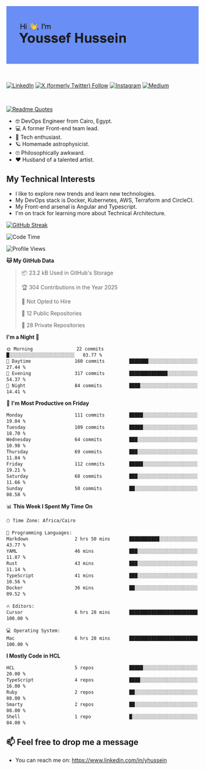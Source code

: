 [![Youssef's GitHub Banner](./assets/youssef-hussein.png)](https://github.com/yorki404)

</br>

[![LinkedIn](https://img.shields.io/badge/linkedin-%230077B5.svg?style=for-the-badge&logo=linkedin&logoColor=white)](https://www.linkedin.com/in/yhussein/)
[![X (formerly Twitter) Follow](https://img.shields.io/twitter/follow/devqikHQ?style=for-the-badge&logo=X&logoColor=White&labelColor=White)](https://twitter.com/devqikHQ)
[![Instagram](https://img.shields.io/badge/devqik-E4405F?style=for-the-badge&logo=Instagram&logoColor=white)](https://instagram.com/devqik)
[![Medium](https://img.shields.io/badge/Medium-12100E?style=for-the-badge&logo=medium&logoColor=white)](https://medium.com/@devqik)

</br>

[![Readme Quotes](https://quotes-github-readme.vercel.app/api?type=horizontal&theme=dark)](https://github.com/piyushsuthar/github-readme-quotes)

- :nerd_face: DevOps Engineer from Cairo, Egypt.
- :computer: A former Front-end team lead.
- :satellite: Tech enthusiast.
- :ringed_planet: Homemade astrophysicist.
- :roll_eyes: Philosophically awkward.
- :heart: Husband of a talented artist.

## My Technical Interests

- I like to explore new trends and learn new technologies.
- My DevOps stack is Docker, Kubernetes, AWS, Terraform and CircleCI.
- My Front-end arsenal is Angular and Typescript.
- I'm on track for learning more about Technical Architecture.

[![GitHub Streak](https://streak-stats.demolab.com/?user=devqik&theme=dark)](https://git.io/streak-stats)

<!--START_SECTION:waka-->
![Code Time](http://img.shields.io/badge/Code%20Time-994%20hrs%2029%20mins-blue)

![Profile Views](http://img.shields.io/badge/Profile%20Views-0-blue)

**🐱 My GitHub Data** 

> 📦 23.2 kB Used in GitHub's Storage 
 > 
> 🏆 304 Contributions in the Year 2025
 > 
> 🚫 Not Opted to Hire
 > 
> 📜 12 Public Repositories 
 > 
> 🔑 28 Private Repositories 
 > 
**I'm a Night 🦉** 

```text
🌞 Morning                22 commits          █░░░░░░░░░░░░░░░░░░░░░░░░   03.77 % 
🌆 Daytime                160 commits         ███████░░░░░░░░░░░░░░░░░░   27.44 % 
🌃 Evening                317 commits         ██████████████░░░░░░░░░░░   54.37 % 
🌙 Night                  84 commits          ████░░░░░░░░░░░░░░░░░░░░░   14.41 % 
```
📅 **I'm Most Productive on Friday** 

```text
Monday                   111 commits         █████░░░░░░░░░░░░░░░░░░░░   19.04 % 
Tuesday                  109 commits         █████░░░░░░░░░░░░░░░░░░░░   18.70 % 
Wednesday                64 commits          ███░░░░░░░░░░░░░░░░░░░░░░   10.98 % 
Thursday                 69 commits          ███░░░░░░░░░░░░░░░░░░░░░░   11.84 % 
Friday                   112 commits         █████░░░░░░░░░░░░░░░░░░░░   19.21 % 
Saturday                 68 commits          ███░░░░░░░░░░░░░░░░░░░░░░   11.66 % 
Sunday                   50 commits          ██░░░░░░░░░░░░░░░░░░░░░░░   08.58 % 
```


📊 **This Week I Spent My Time On** 

```text
🕑︎ Time Zone: Africa/Cairo

💬 Programming Languages: 
Markdown                 2 hrs 50 mins       ███████████░░░░░░░░░░░░░░   43.77 % 
YAML                     46 mins             ███░░░░░░░░░░░░░░░░░░░░░░   11.87 % 
Rust                     43 mins             ███░░░░░░░░░░░░░░░░░░░░░░   11.14 % 
TypeScript               41 mins             ███░░░░░░░░░░░░░░░░░░░░░░   10.56 % 
Docker                   36 mins             ██░░░░░░░░░░░░░░░░░░░░░░░   09.52 % 

🔥 Editors: 
Cursor                   6 hrs 28 mins       █████████████████████████   100.00 % 

💻 Operating System: 
Mac                      6 hrs 28 mins       █████████████████████████   100.00 % 
```

**I Mostly Code in HCL** 

```text
HCL                      5 repos             █████░░░░░░░░░░░░░░░░░░░░   20.00 % 
TypeScript               4 repos             ████░░░░░░░░░░░░░░░░░░░░░   16.00 % 
Ruby                     2 repos             ██░░░░░░░░░░░░░░░░░░░░░░░   08.00 % 
Smarty                   2 repos             ██░░░░░░░░░░░░░░░░░░░░░░░   08.00 % 
Shell                    1 repo              █░░░░░░░░░░░░░░░░░░░░░░░░   04.00 % 
```




<!--END_SECTION:waka-->

## 📫 Feel free to drop me a message
- You can reach me on: https://www.linkedin.com/in/yhussein
